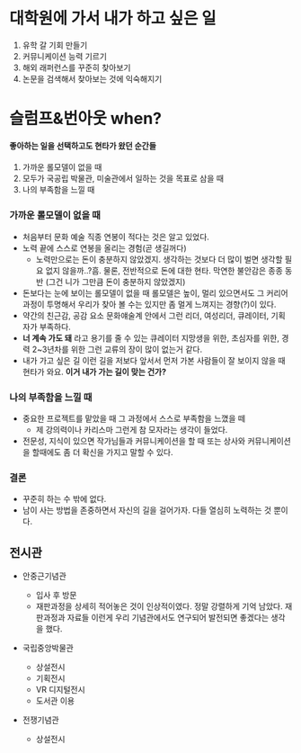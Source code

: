 # 대학원에 가서 내가 하고 싶은 일

1. 유학 갈 기회 만들기
2. 커뮤니케이션 능력 기르기
3. 해외 래퍼런스를 꾸준히 찾아보기
4. 논문을 검색해서 찾아보는 것에 익숙해지기

# 슬럼프&번아웃 when?

#### 좋아하는 일을 선택하고도 현타가 왔던 순간들

1. 가까운 롤모델이 없을 때
2. 모두가 국공립 박물관, 미술관에서 일하는 것을 목표로 삼을 때
3. 나의 부족함을 느낄 때

### 가까운 롤모델이 없을 때

- 처음부터 문화 예술 직종 연봉이 적다는 것은 알고 있었다.
- 노력 끝에 스스로 연봉을 올리는 경험(곧 생길꺼다)
  - 노력만으로는 돈이 충분하지 않았겠지. 생각하는 것보다 더 많이 벌면 생각할 필요 없지 않을까..?흠. 물론, 전반적으로 돈에 대한 현타. 막연한 불안감은 종종 동반 (그건 니가 그만큼 돈이 충분하지 않았겠지)
- 돈보다는 눈에 보이는 롤모델이 없을 때 롤모델은 높이, 멀리 있으면서도 그 커리어 과정이 투명해서 우리가 찾아 볼 수는 있지만 좀 멀게 느껴지는 경향(?)이 있다.
- 약간의 친근감, 공감 요소 문화얘술계 안에서 그런 리더, 여성리더, 큐레이터, 기획자가 부족하다.
- **너 계속 가도 돼** 라고 용기를 줄 수 있는 큐레이터 지망생을 위한, 초심자를 위한, 경력 2~3년차를 위한 그런 교류의 장이 많이 없는거 같다.
- 내가 가고 싶은 길 이런 길을 저보다 앞서서 먼저 가본 사람들이 잘 보이지 않을 때 현타가 와요. **이거 내가 가는 길이 맞는 건가?**

### 나의 부족함을 느낄 때

- 중요한 프로젝트를 맡았을 때 그 과정에서 스스로 부족함을 느꼈을 떼
  - 제 강의력이나 카리스마 그런게 참 모자라는 생각이 들었다.
- 전문성, 지식이 있으면 작가님들과 커뮤니케이션을 할 때 또는 상사와 커뮤니케이션을 할때에도 좀 더 확신을 가지고 말할 수 있다.

### 결론

- 꾸준히 하는 수 밖에 없다.
- 남이 사는 방법을 존중하면서 자신의 길을 걸어가자. 다들 열심히 노력하는 것 뿐이다.


## 전시관

- 안중근기념관
  - 입사 후 방문
  - 재판과정을 상세히 적어놓은 것이 인상적이였다. 정말 강렬하게 기억 남았다. 재판과정과 자료들 이런게 우리 기념관에서도 연구되어 발전되면 좋겠다는 생각을 했다. 
- 국립중앙박물관
  - 상설전시 
  - 기획전시
  - VR 디지털전시
  - 도서관 이용
  
- 전쟁기념관
  - 상설전시
